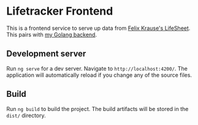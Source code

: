 # Lifetracker Frontend

This is a frontend service to serve up data from [Felix Krause's
LifeSheet](https://github.com/KrauseFx/FxLifeSheet). This pairs with [my Golang
backend](https://github.com/b-turchyn/lifetracker-backend).

## Development server

Run `ng serve` for a dev server. Navigate to `http://localhost:4200/`. The application will automatically reload if you change any of the source files.

## Build

Run `ng build` to build the project. The build artifacts will be stored in the `dist/` directory.
